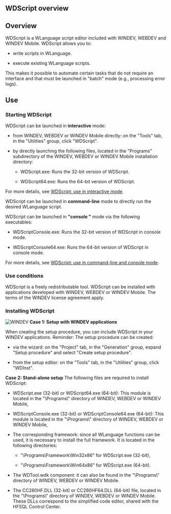 
## WDScript overview
			

<a name="NOTE1"></a>
<a name="NOTE1_1"></a>


## Overview
<a name="overview_ELTTEXTE000168"></a>
WDScript is a WLanguage script editor included with WINDEV, WEBDEV and WINDEV Mobile. WDScript allows you to: 

- write scripts in WLanguage. 

- execute existing WLanguage scripts. 


This makes it possible to automate certain tasks that do not require an interface and that must be launched in "batch" mode (e.g., processing error logs). 

<a name="NOTE2"></a>
<a name="NOTE2_1"></a>


## Use
<a name="use_ELTTEXTE000192"></a>


### Starting WDScript
<a name="starting_wdscript_ELTPARAGRAPHE000021"></a>

WDScript can be launched in **interactive** mode: 

- from WINDEV, WEBDEV or WINDEV Mobile directly: on the "Tools" tab, in the "Utilities" group, click "WDScript". 

- by directly launching the following files, located in the "Programs" subdirectory of the WINDEV, WEBDEV or WINDEV Mobile installation directory: 

	- WDScript.exe: Runs the 32-bit version of WDScript. 

	- WDScript64.exe: Runs the 64-bit version of WDScript. 





For more details, see [WDScript: use in interactive mode](../WDScript/1410087245.md). 

WDScript can be launched in **command-line** mode to directly run the desired WLanguage script. 

WDScript can be launched in **"console "** mode via the following executables:  

- WDScriptConsole.exe: Runs the 32-bit version of WDScript in console mode. 

- WDScriptConsole64.exe: Runs the 64-bit version of WDScript in console mode. 




For more details, see [WDScript: use in command-line and console mode](../WDScript/1410087267.md). 




### Use conditions
<a name="use_conditions_ELTPARAGRAPHE000062"></a>

WDScript is a freely redistributable tool. WDScript can be installed with applications developed with WINDEV, WEBDEV or WINDEV Mobile. The terms of the WINDEV license agreement apply.




### Installing WDScript
<a name="installing_wdscript_ELTPARAGRAPHE000068"></a>

![WINDEV](https://doc.pcsoft.fr/ext/images/us/WD.png) **Case 1: Setup with WINDEV applications**
 
When creating the setup procedure, you can include WDScript in your WINDEV applications.
Reminder: The setup procedure can be created:

- via the wizard: on the "Project" tab, in the "Generation" group, expand "Setup procedure" and select "Create setup procedure".

- from the setup editor: on the "Tools" tab, in the "Utilities" group, click "WDInst".




**Case 2: Stand-alone setup**
The following files are required to install WDScript:

- WDScript.exe (32-bit) or WDScript64.exe (64-bit): This module is located in the "\\Programs\\" directory of WINDEV, WEBDEV or WINDEV Mobile,

- WDScriptConsole.exe (32-bit) or WDScriptConsole64.exe (64-bit): This module is located in the "\\Programs\\" directory of WINDEV, WEBDEV or WINDEV Mobile,

- The corresponding framework: since all WLanguage functions can be used, it is necessary to install the full framework. It is located in the following directories:

	- "\\Programs\\Framework\\Win32x86" for WDScript.exe (32-bit),

	- "\\Programs\\Framework\\Win64x86" for WDScript.exe (64-bit).




- The WDTool.wdk component: it can also be found in the "\\Programs\\" directory of WINDEV, WEBDEV or WINDEV Mobile.

- The CC280HF.DLL (32-bit) or CC280HF64.DLL (64-bit) file, located in the "\\Programs\\" directory of WINDEV, WEBDEV or WINDEV Mobile. These DLLs correspond to the simplified code editor, shared with the HFSQL Control Center.






